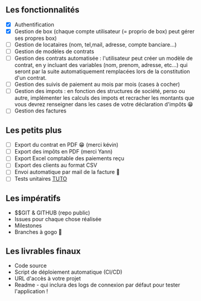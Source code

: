 ## Les fonctionnalités

- [x] Authentification
- [x] Gestion de box (chaque compte utilisateur (= proprio de box) peut gérer ses propres box)
- [ ] Gestion de locataires (nom, tel,mail, adresse, compte banciare...)
- [ ] Gestion de modèles de contrats
- [ ] Gestion des contrats automatisée : l'utilisateur peut créer un modèle de contrat, en y incluant des variables (nom, prenom, adresse, etc...) qui seront par la suite automatiquement remplacées lors de la constitution d'un contrat.
- [ ] Gestion des suivis de paiement au mois par mois (cases à cocher)
- [ ] Gestion des impots : en fonction des structures de société, perso ou autre, implémenter les calculs des impots et recracher les montants que vous devrez renseigner dans les cases de votre déclaration d'impôts 😁
- [ ] Gestion des factures

## Les petits plus

- [ ] Export du contrat en PDF 😁 (merci kévin)
- [ ] Export des impôts en PDF (merci Yann)
- [ ] Export Excel comptable des paiements reçu
- [ ] Export des clients au format CSV
- [ ] Envoi automatique par mail de la facture 🐥
- [ ] Tests unitaires [TUTO](https://kinsta.com/fr/blog/tests-unitaires-laravel/)

## Les impératifs

- $$GIT & GITHUB (repo public)
- Issues pour chaque chose réalisée
- Milestones
- Branches à gogo 🌴

## Les livrables finaux

- Code source
- Script de déploiement automatique (CI/CD)
- URL d'accès à votre projet
- Readme - qui inclura des logs de connexion par défaut pour tester l'application !